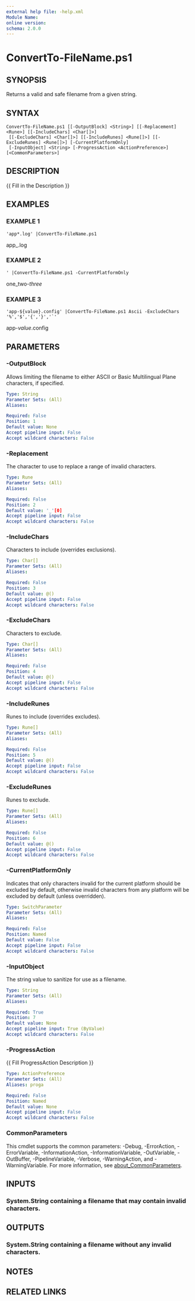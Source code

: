```yaml
---
external help file: -help.xml
Module Name:
online version:
schema: 2.0.0
---
```


# ConvertTo-FileName.ps1

## SYNOPSIS
Returns a valid and safe filename from a given string.

## SYNTAX

```
ConvertTo-FileName.ps1 [[-OutputBlock] <String>] [[-Replacement] <Rune>] [[-IncludeChars] <Char[]>]
 [[-ExcludeChars] <Char[]>] [[-IncludeRunes] <Rune[]>] [[-ExcludeRunes] <Rune[]>] [-CurrentPlatformOnly]
 [-InputObject] <String> [-ProgressAction <ActionPreference>] [<CommonParameters>]
```

## DESCRIPTION
{{ Fill in the Description }}

## EXAMPLES

### EXAMPLE 1
```
'app*.log' |ConvertTo-FileName.ps1
```

app_.log

### EXAMPLE 2
```
' |ConvertTo-FileName.ps1 -CurrentPlatformOnly
```

one_two-_three_

### EXAMPLE 3
```
'app-${value}.config' |ConvertTo-FileName.ps1 Ascii -ExcludeChars '%','$','{','}','`'
```

app-_value_.config

## PARAMETERS

### -OutputBlock
Allows limiting the filename to either ASCII or Basic Multilingual Plane characters, if specified.

```yaml
Type: String
Parameter Sets: (All)
Aliases:

Required: False
Position: 1
Default value: None
Accept pipeline input: False
Accept wildcard characters: False
```

### -Replacement
The character to use to replace a range of invalid characters.

```yaml
Type: Rune
Parameter Sets: (All)
Aliases:

Required: False
Position: 2
Default value: '_'[0]
Accept pipeline input: False
Accept wildcard characters: False
```

### -IncludeChars
Characters to include (overrides exclusions).

```yaml
Type: Char[]
Parameter Sets: (All)
Aliases:

Required: False
Position: 3
Default value: @()
Accept pipeline input: False
Accept wildcard characters: False
```

### -ExcludeChars
Characters to exclude.

```yaml
Type: Char[]
Parameter Sets: (All)
Aliases:

Required: False
Position: 4
Default value: @()
Accept pipeline input: False
Accept wildcard characters: False
```

### -IncludeRunes
Runes to include (overrides excludes).

```yaml
Type: Rune[]
Parameter Sets: (All)
Aliases:

Required: False
Position: 5
Default value: @()
Accept pipeline input: False
Accept wildcard characters: False
```

### -ExcludeRunes
Runes to exclude.

```yaml
Type: Rune[]
Parameter Sets: (All)
Aliases:

Required: False
Position: 6
Default value: @()
Accept pipeline input: False
Accept wildcard characters: False
```

### -CurrentPlatformOnly
Indicates that only characters invalid for the current platform should be excluded by default,
otherwise invalid characters from any platform will be excluded by default (unless overridden).

```yaml
Type: SwitchParameter
Parameter Sets: (All)
Aliases:

Required: False
Position: Named
Default value: False
Accept pipeline input: False
Accept wildcard characters: False
```

### -InputObject
The string value to sanitize for use as a filename.

```yaml
Type: String
Parameter Sets: (All)
Aliases:

Required: True
Position: 7
Default value: None
Accept pipeline input: True (ByValue)
Accept wildcard characters: False
```

### -ProgressAction
{{ Fill ProgressAction Description }}

```yaml
Type: ActionPreference
Parameter Sets: (All)
Aliases: proga

Required: False
Position: Named
Default value: None
Accept pipeline input: False
Accept wildcard characters: False
```

### CommonParameters
This cmdlet supports the common parameters: -Debug, -ErrorAction, -ErrorVariable, -InformationAction, -InformationVariable, -OutVariable, -OutBuffer, -PipelineVariable, -Verbose, -WarningAction, and -WarningVariable. For more information, see [about_CommonParameters](http://go.microsoft.com/fwlink/?LinkID=113216).

## INPUTS

### System.String containing a filename that may contain invalid characters.
## OUTPUTS

### System.String containing a filename without any invalid characters.
## NOTES

## RELATED LINKS
